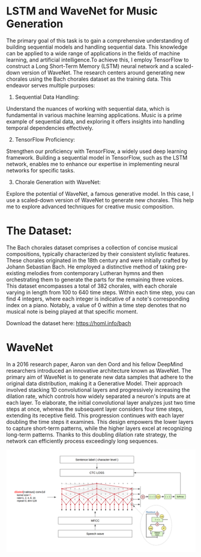 # LSTM and WaveNet for Music Generation

The primary goal of this task is to gain a comprehensive understanding of building sequential models and handling sequential data. This knowledge can be applied to a wide range of applications in the fields of machine learning, and artificial intelligence.To achieve this, I employ TensorFlow to construct a Long Short-Term Memory (LSTM) neural network and a scaled-down version of WaveNet. The research centers around generating new chorales using the Bach chorales dataset as the training data. This endeavor serves multiple purposes:

1. Sequential Data Handling:

Understand the nuances of working with sequential data, which is fundamental in various machine learning applications. Music is a prime example of sequential data, and exploring it offers insights into handling temporal dependencies effectively.

2. TensorFlow Proficiency:

Strengthen our proficiency with TensorFlow, a widely used deep learning framework. Building a sequential model in TensorFlow, such as the LSTM network, enables me to enhance our expertise in implementing neural networks for specific tasks.

3. Chorale Generation with WaveNet:

Explore the potential of WaveNet, a famous generative model. In this case, I use a scaled-down version of WaveNet to generate new chorales. This help me to explore advanced techniques for creative music composition.

# The Dataset: 

The Bach chorales dataset comprises a collection of concise musical compositions, typically characterized by their consistent stylistic features. These chorales originated in the 18th century and were initially crafted by Johann Sebastian Bach. He employed a distinctive method of taking pre-existing melodies from contemporary Lutheran hymns and then orchestrating them to generate the parts for the remaining three voices. This dataset encompasses a total of 382 chorales, with each chorale varying in length from 100 to 640 time steps. Within each time step, you can find 4 integers, where each integer is indicative of a note's corresponding index on a piano. Notably, a value of 0 within a time step denotes that no musical note is being played at that specific moment.

Download the dataset here: https://homl.info/bach

# WaveNet

In a 2016 research paper, Aaron van den Oord and his fellow DeepMind researchers introduced an innovative architecture known as WaveNet. The primary aim of WaveNet is to generate new data samples that adhere to the original data distribution, making it a Generative Model. Their approach involved stacking 1D convolutional layers and progressively increasing the dilation rate, which controls how widely separated a neuron's inputs are at each layer. To elaborate, the initial convolutional layer analyzes just two time steps at once, whereas the subsequent layer considers four time steps, extending its receptive field. This progression continues with each layer doubling the time steps it examines. This design empowers the lower layers to capture short-term patterns, while the higher layers excel at recognizing long-term patterns. Thanks to this doubling dilation rate strategy, the network can efficiently process exceedingly long sequences.

![Xception](architecture.png)
